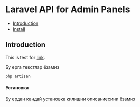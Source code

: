 # Laravel API for Admin Panels

- [Introduction](#api-introduction)
- [Install](#api-install)

<a name="api-introduction"></a>
## Introduction

This is test for [link](https://kroxus.net). 

Бу ерга текстлар ёзамиз

    php artisan 

<a name="api-install"></a>
#### Установка

Бу ердан кандай установка килишни описаниесини ёзамиз

